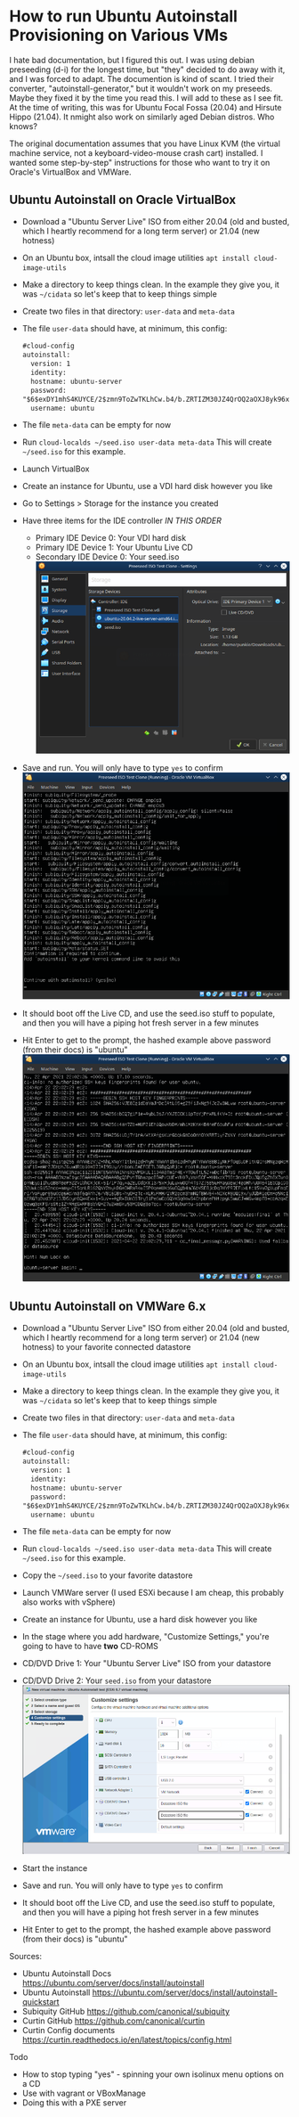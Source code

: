 # How to run Ubuntu Autoinstall Provisioning on Various VMs

I hate bad documentation, but I figured this out.  I was using debian preseeding (d-i) for the longest time, but "they" decided to do away with it, and I was forced to adapt.  The documention is kind of scant.  I tried their converter, "autoinstall-generator," but it wouldn't work on my preseeds. Maybe they fixed it by the time you read this.  I will add to these as I see fit.  At the time of writing, this was for Ubuntu Focal Fossa (20.04) and Hirsute Hippo (21.04). It nmight also work on similarly aged Debian distros.  Who knows? 

The original documentation assumes that you have Linux KVM (the virtual machine service, not a keyboard-video-mouse crash cart) installed.  I wanted some step-by-step" instructions for those who want to try it on Oracle's VirtualBox and VMWare.

## Ubuntu Autoinstall on Oracle VirtualBox

* Download a "Ubuntu Server Live" ISO from either 20.04 (old and busted, which I heartly recommend for a long term server) or 21.04 (new hotness)
* On an Ubuntu box, intsall the cloud image utilities `apt install cloud-image-utils`
* Make a directory to keep things clean. In the example they give you, it was `~/cidata` so let's keep that to keep things simple
* Create two files in that directory: `user-data` and `meta-data`
* The file `user-data` should have, at minimum, this config:

      #cloud-config
      autoinstall:
        version: 1
        identity:
        hostname: ubuntu-server
        password: "$6$exDY1mhS4KUYCE/2$zmn9ToZwTKLhCw.b4/b.ZRTIZM30JZ4QrOQ2aOXJ8yk96xpcCof0kxKwuX1kqLG/ygbJ1f8wxED22bTL4F46P0"
        username: ubuntu

* The file `meta-data` can be empty for now
* Run `cloud-localds ~/seed.iso user-data meta-data` This will create `~/seed.iso` for this example.
* Launch VirtualBox
* Create an instance for Ubuntu, use a VDI hard disk however you like
* Go to Settings > Storage for the instance you created
* Have three items for the IDE controller *IN THIS ORDER*
  * Primary IDE Device 0: Your VDI hard disk
  * Primary IDE Device 1: Your Ubuntu Live CD
  * Secondary IDE Device 0: Your seed.iso
![IDE Controller settings](Preeseed%20ISO%20Test%20Clone%20-%20Settings_893.png)
* Save and run.  You will only have to type `yes` to confirm
![IDE Controller settings](Preeseed%20ISO%20Test%20Clone%20%5BRunning%5D%20-%20Oracle%20VM%20VirtualBox_894.png)
* It should boot off the Live CD, and use the seed.iso stuff to populate, and then you will have a piping hot fresh server in a few minutes
* Hit Enter to get to the prompt, the hashed example above password (from their docs) is "ubuntu"
![IDE Controller settings](Preeseed%20ISO%20Test%20Clone%20%5BRunning%5D%20-%20Oracle%20VM%20VirtualBox_895.png)

## Ubuntu Autoinstall on VMWare 6.x

* Download a "Ubuntu Server Live" ISO from either 20.04 (old and busted, which I heartly recommend for a long term server) or 21.04 (new hotness) to your favorite connected datastore
* On an Ubuntu box, intsall the cloud image utilities `apt install cloud-image-utils`
* Make a directory to keep things clean. In the example they give you, it was `~/cidata` so let's keep that to keep things simple
* Create two files in that directory: `user-data` and `meta-data`
* The file `user-data` should have, at minimum, this config:

      #cloud-config
      autoinstall:
        version: 1
        identity:
        hostname: ubuntu-server
        password: "$6$exDY1mhS4KUYCE/2$zmn9ToZwTKLhCw.b4/b.ZRTIZM30JZ4QrOQ2aOXJ8yk96xpcCof0kxKwuX1kqLG/ygbJ1f8wxED22bTL4F46P0"
        username: ubuntu

* The file `meta-data` can be empty for now
* Run `cloud-localds ~/seed.iso user-data meta-data` This will create `~/seed.iso` for this example.
* Copy the `~/seed.iso` to your favorite datastore
* Launch VMWare server (I used ESXi because I am cheap, this probably also works with vSphere)
* Create an instance for Ubuntu, use a hard disk however you like
* In the stage where you add hardware, "Customize Settings," you're going to have to have **two** CD-ROMS
* CD/DVD Drive 1: Your "Ubuntu Server Live" ISO from your datastore
* CD/DVD Drive 2: Your `seed.iso` from your datastore
![IDE Controller settings](vmware-customize-settings.png)
* Start the instance
* Save and run.  You will only have to type `yes` to confirm
* It should boot off the Live CD, and use the seed.iso stuff to populate, and then you will have a piping hot fresh server in a few minutes
* Hit Enter to get to the prompt, the hashed example above password (from their docs) is "ubuntu"

Sources: 
* Ubuntu Autoinstall Docs https://ubuntu.com/server/docs/install/autoinstall
* Ubuntu Autoinstall https://ubuntu.com/server/docs/install/autoinstall-quickstart
* Subiquity GitHub https://github.com/canonical/subiquity
* Curtin GitHub https://github.com/canonical/curtin
* Curtin Config documents https://curtin.readthedocs.io/en/latest/topics/config.html

Todo
- How to stop typing "yes" - spinning your own isolinux menu options on a CD
- Use with vagrant or VBoxManage
- Doing this with a PXE server
